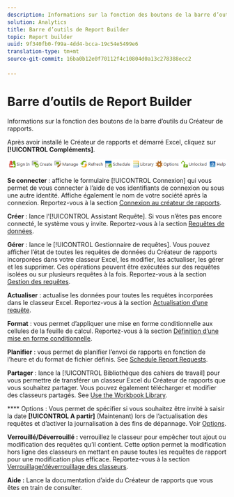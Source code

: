 ```yaml
---
description: Informations sur la fonction des boutons de la barre d’outils du Créateur de rapports.
solution: Analytics
title: Barre d’outils de Report Builder
topic: Report builder
uuid: 9f340fb0-f99a-4dd4-bcca-19c54e5499e6
translation-type: tm+mt
source-git-commit: 16ba0b12e0f70112f4c10804d0a13c278388ecc2

---
```



# Barre d’outils de Report Builder

Informations sur la fonction des boutons de la barre d’outils du Créateur de rapports.

Après avoir installé le Créateur de rapports et démarré Excel, cliquez sur **[!UICONTROL Compléments]**.

![](assets/report_builder_toolbar.png)

**Se connecter** : affiche le formulaire [!UICONTROL Connexion] qui vous permet de vous connecter à l’aide de vos identifiants de connexion ou sous une autre identité. Affiche également le nom de votre société après la connexion. Reportez-vous à la section [Connexion au créateur de rapports](/help/analyze/report-builder/setup/t-loggin-in-to-reportbuilder.md).

**Créer** : lance l’[!UICONTROL Assistant Requête]. Si vous n’êtes pas encore connecté, le système vous y invite. Reportez-vous à la section [Requêtes de données](/help/analyze/report-builder/data-requests/data-requests.md).

**Gérer** : lance le [!UICONTROL Gestionnaire de requêtes]. Vous pouvez afficher l’état de toutes les requêtes de données du Créateur de rapports incorporées dans votre classeur Excel, les modifier, les actualiser, les gérer et les supprimer. Ces opérations peuvent être exécutées sur des requêtes isolées ou sur plusieurs requêtes à la fois. Reportez-vous à la section [Gestion des requêtes](/help/analyze/report-builder/manage-requests/r-arb-manage-requests.md).

**Actualiser** : actualise les données pour toutes les requêtes incorporées dans le classeur Excel. Reportez-vous à la section [Actualisation d’une requête](/help/analyze/report-builder/manage-requests/t-refresh-a-request.md).

**Format** : vous permet d’appliquer une mise en forme conditionnelle aux cellules de la feuille de calcul. Reportez-vous à la section [Définition d’une mise en forme conditionnelle](/help/analyze/report-builder/manage-requests/specify-conditional-formatting.md).

**Planifier** : vous permet de planifier l’envoi de rapports en fonction de l’heure et du format de fichier définis. See [Schedule Report Requests](/help/analyze/report-builder/schedule-report-requests.md).

**Partager** : lance la [!UICONTROL Bibliothèque des cahiers de travail] pour vous permettre de transférer un classeur Excel du Créateur de rapports que vous souhaitez partager. Vous pouvez également télécharger et modifier des classeurs partagés. See [Use the Workbook Library](/help/analyze/report-builder/workbook-library/t-upload-a-workbook.md).

**** Options : Vous permet de spécifier si vous souhaitez être invité à saisir la date **[!UICONTROL A partir]** (Maintenant) lors de l’actualisation des requêtes et d’activer la journalisation à des fins de dépannage. Voir [Options](/help/analyze/report-builder/options.md).

**Verrouillé/Déverrouillé :** verrouillez le classeur pour empêcher tout ajout ou modification des requêtes qu’il contient. Cette option permet la modification hors ligne des classeurs en mettant en pause toutes les requêtes de rapport pour une modification plus efficace. Reportez-vous à la section [Verrouillage/déverrouillage des classeurs](/help/analyze/report-builder/workbook-library/protect-wb.md).

**Aide :** Lance la documentation d’aide du Créateur de rapports que vous êtes en train de consulter.
